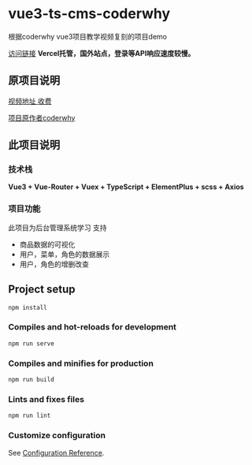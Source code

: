 # vue3-ts-cms-coderwhy
根据coderwhy vue3项目教学视频复刻的项目demo

[访问链接](vue3-ts-cms-coderwhy.vercel.app)
**Vercel托管，国外站点，登录等API响应速度较慢。**


## 原项目说明
[视频地址 收费](https://ke.qq.com/course/package/36008)

[项目原作者coderwhy](https://github.com/coderwhy)


## 此项目说明

### 技术栈
**Vue3 + Vue-Router + Vuex + TypeScript + ElementPlus + scss + Axios**

### 项目功能
此项目为后台管理系统学习
支持
 + 商品数据的可视化
 + 用户，菜单，角色的数据展示
 + 用户，角色的增删改查

## Project setup
```
npm install
```

### Compiles and hot-reloads for development
```
npm run serve
```

### Compiles and minifies for production
```
npm run build
```

### Lints and fixes files
```
npm run lint
```

### Customize configuration
See [Configuration Reference](https://cli.vuejs.org/config/).
